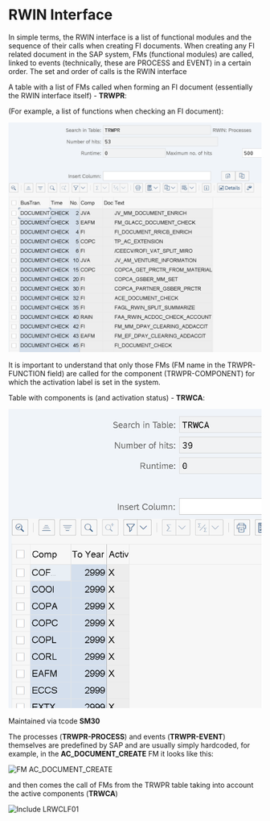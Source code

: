 # RWIN Interface

In simple terms, the RWIN interface is a list of functional modules and the sequence of their calls when creating FI documents. When creating any FI related document in the SAP system, FMs (functional modules) are called, linked to events (technically, these are PROCESS and EVENT) in a certain order. The set and order of calls is the RWIN interface

A table with a list of FMs called when forming an FI document (essentially the RWIN interface itself) - **TRWPR**:

(For example, a list of functions when checking an FI document):

![Table TRWPR at se16n](IMG/252351570-176c4a8e-8695-4d7f-9140-5addfbd25abc.png)

It is important to understand that only those FMs (FM name in the TRWPR-FUNCTION field) are called for the component (TRWPR-COMPONENT) for which the activation label is set in the system.

Table with components is (and activation status) - **TRWCA**:

![Table TRWCA at se16n](IMG/252350971-f5ae1b87-d512-47d9-9b6a-32dc7ae109f1.png)

Maintained via tcode **SM30**

The processes (**TRWPR-PROCESS**) and events (**TRWPR-EVENT**) themselves are predefined by SAP and are usually simply hardcoded, for example, in the **AC_DOCUMENT_CREATE** FM it looks like this:

![FM AC_DOCUMENT_CREATE](252352981-73362ea1-4bf3-4da6-a318-808ee6f3aca6.png)

and then comes the call of FMs from the TRWPR table taking into account the active components (**TRWCA**)

![Include LRWCLF01](252353300-18e2cb2c-03b6-43fc-a0e7-4f12f631a9a6.png)
